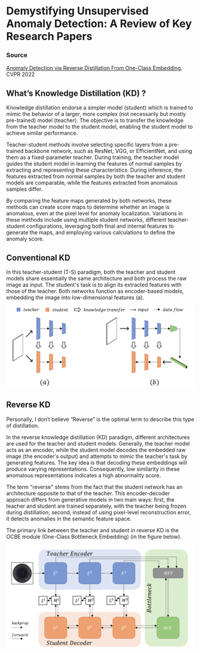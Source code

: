 
# Demystifying Unsupervised Anomaly Detection: A Review of Key Research Papers

### Source
[Anomaly Detection via Reverse Distillation From One-Class Embedding](https://openaccess.thecvf.com/content/CVPR2022/html/Deng_Anomaly_Detection_via_Reverse_Distillation_From_One-Class_Embedding_CVPR_2022_paper.html), CVPR 2022


## **What’s Knowledge Distillation (KD) ?**

Knowledge distillation endorse a simpler model (student) which is trained to mimic the behavior of a larger, more complex (not necessarily but mostly pre-trained) model (teacher). The objective is to transfer the knowledge from the teacher model to the student model, enabling the student model to achieve similar performance.

Teacher-student methods involve selecting specific layers from a pre-trained backbone network, such as ResNet, VGG, or EfficientNet, and using them as a fixed-parameter teacher. During training, the teacher model guides the student model in learning the features of normal samples by extracting and representing these characteristics. During inference, the features extracted from normal samples by both the teacher and student models are comparable, while the features extracted from anomalous samples differ.

By comparing the feature maps generated by both networks, these methods can create score maps to determine whether an image is anomalous, even at the pixel level for anomaly localization. Variations in these methods include using multiple student networks, different teacher-student configurations, leveraging both final and internal features to generate the maps, and employing various calculations to define the anomaly score.

## Conventional KD

In this teacher-student (T-S) paradigm, both the teacher and student models share essentially the same architecture and both process the raw image as input. The student's task is to align its extracted features with those of the teacher. Both networks function as encoder-based models, embedding the image into low-dimensional features (a).

<img src="figures/reverse-kd/comparison.png" alt="drawing" width="800"/>


## Reverse KD

Personally, I don’t believe “Reverse” is the optimal term to describe this type of distillation.

In the reverse knowledge distillation (KD) paradigm, different architectures are used for the teacher and student models. Generally, the teacher model acts as an encoder, while the student model decodes the embedded raw image (the encoder's output) and attempts to mimic the teacher's task by generating features. The key idea is that decoding these embeddings will produce varying representations. Consequently, low similarity in these anomalous representations indicates a high abnormality score.

The term "reverse" stems from the fact that the student network has an architecture opposite to that of the teacher. This encoder-decoder approach differs from generative models in two main ways: first, the teacher and student are trained separately, with the teacher being frozen during distillation; second, instead of using pixel-level reconstruction error, it detects anomalies in the semantic feature space.

The primary link between the teacher and student in reverse KD is the OCBE module (One-Class Bottleneck Embedding) (in the figure below). 

<img src="figures/reverse-kd/overview.png" alt="drawing" width="800"/>



